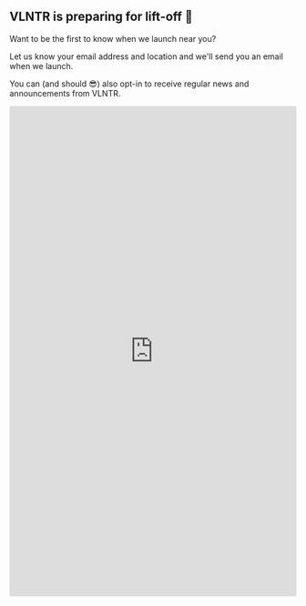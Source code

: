 ## VLNTR is preparing for lift-off 🚀

Want to be the first to know when we launch near you?

Let us know your email address and location and we'll send you an email when we launch.

You can (and should 😎) also opt-in to receive regular news and announcements from VLNTR.

<iframe src="https://docs.google.com/forms/d/e/1FAIpQLSe4Jc2h6_n6Epxyh5-ZhXzNNXH-fZNhhv2YBT-nPGsbM0SeYA/viewform?embedded=true" width="100%" height="862" frameborder="0" marginheight="0" marginwidth="0">Loading...</iframe>
